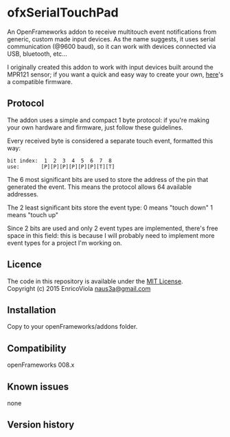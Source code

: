 ofxSerialTouchPad
=====================================

An OpenFrameworks addon to receive multitouch event notifications from generic, custom made input devices.
As the name suggests, it uses serial communication (@9600 baud), so it can work with devices connected via USB, bluetooth, etc…

I originally created this addon to work with input devices built around the MPR121 sensor; if you want a quick and easy way to create your own, [here](https://github.com/naus3a/touchPad#protocol)'s a compatible firmware.

Protocol
--------
The addon uses a simple and compact 1 byte protocol: if you're making your own hardware and firmware, just follow these guidelines.

Every received byte is considered a separate touch event, formatted this way:

```
bit index:  1  2  3  4  5  6  7  8
use:       [P][P][P][P][P][P][T][T]
```

The 6 most significant bits are used to store the address of the pin that generated the event. This means the protocol allows 64 available addresses.

The 2 least significant bits store the event type:
0 means "touch down"
1 means "touch up"

Since 2 bits are used and only 2 event types are implemented, there's free space in this field: this is because I will probably need to implement more event types for a project I'm working on.

Licence
-------
The code in this repository is available under the [MIT License](https://secure.wikimedia.org/wikipedia/en/wiki/Mit_license).  
Copyright (c) 2015 Enrico<naus3a>Viola
naus3a@gmail.com

Installation
------------
Copy to your openFrameworks/addons folder.

Compatibility
------------
openFrameworks 008.x 



Known issues
------------
none

Version history
------------
